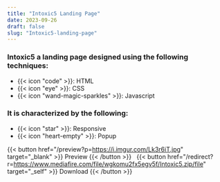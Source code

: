 ```yaml
---
title: "Intoxic5 Landing Page"
date: 2023-09-26
draft: false
slug: "Intoxic5-landing-page"
---
```

### __Intoxic5__ a __landing page__ designed using the following techniques:
- {{< icon "code" >}}: HTML
- {{< icon "eye" >}}: CSS
- {{< icon "wand-magic-sparkles" >}}: Javascript  

### It is characterized by the following:
- {{< icon "star" >}}: Responsive
- {{< icon "heart-empty" >}}:  Popup

<!--adsense-->

{{< button href="/preview?p=https://i.imgur.com/Lk3r6iT.jpg" target="_blank" >}}
Preview
{{< /button >}} &nbsp; {{< button href="/redirect?r=https://www.mediafire.com/file/wgkomu2fx5egv5f/Intoxic5.zip/file" target="_self" >}}
Download
{{< /button >}}